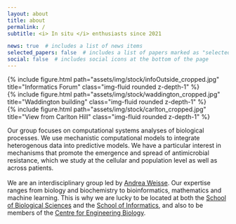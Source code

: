 ```yaml
---
layout: about
title: about
permalink: /
subtitle: <i> In situ </i> enthusiasts since 2021

news: true  # includes a list of news items
selected_papers: false  # includes a list of papers marked as "selected={true}"
social: false  # includes social icons at the bottom of the page
---
```


<div class="container">
  <div class="row">
    <div class="col-sm-3">
      {% include figure.html path="assets/img/stock/infoOutside_cropped.jpg" title="Informatics Forum" class="img-fluid rounded z-depth-1" %}
    </div>
    <div class="col-sm-6">
      {% include figure.html path="assets/img/stock/waddington_cropped.jpg" title="Waddington building" class="img-fluid rounded z-depth-1" %}
    </div>
    <div class="col-sm-3">
      {% include figure.html path="assets/img/stock/carlton_cropped.jpg" title="View from Carlton Hill" class="img-fluid rounded z-depth-1" %}
    </div>
  </div>
</div>

Our group focuses on computational systems analyses of biological processes. We use mechanistic computational models to integrate heterogenous data into predictive models. We have a particular interest in mechanisms that promote the emergence and spread of antimicrobial resistance, which we study at the cellular and population level as well as across patients. <br> <br>
We are an interdisciplinary group led by <a href="/people/andreaWeisse/">Andrea Weisse</a>. Our expertise ranges from biology and biochemistry to bioinformatics, mathematics and machine learning. This is why we are lucky to be located at both the <a href="https://www.ed.ac.uk/biology">School of Biological Sciences</a> and the <a href="https://www.ed.ac.uk/informatics/">School of Informatics</a>, and also to be members of the <a href="https://www.ed.ac.uk/biology/centre-engineering-biology">Centre for Engineering Biology</a>. <br> <br>